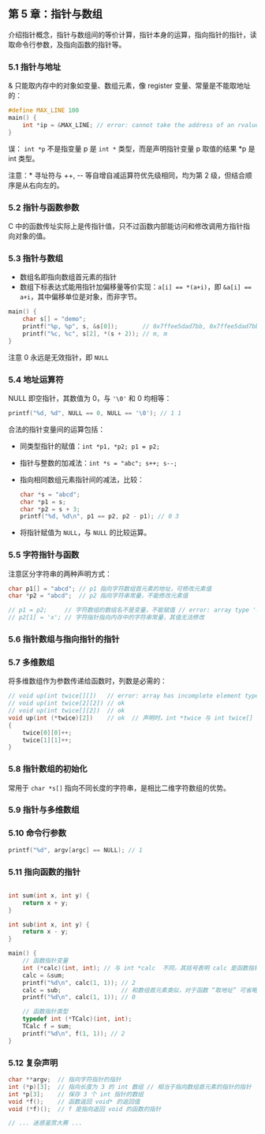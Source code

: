 ## 第 5 章：指针与数组

介绍指针概念，指针与数组间的等价计算，指针本身的运算，指向指针的指针，读取命令行参数，及指向函数的指针等。

### 5.1 指针与地址

& 只能取内存中的对象如变量、数组元素，像 register 变量、常量是不能取地址的：

```c
#define MAX_LINE 100
main() {
    int *ip = &MAX_LINE; // error: cannot take the address of an rvalue of type 'int'
}
```

误： `int *p` 不是指变量 p 是 `int *` 类型，而是声明指针变量 p 取值的结果 *p 是 int 类型。

注意：* 寻址符与 ++, -- 等自增自减运算符优先级相同，均为第 2 级，但结合顺序是从右向左的。

### 5.2 指针与函数参数

C 中的函数传址实际上是传指针值，只不过函数内部能访问和修改调用方指针指向对象的值。

### 5.3 指针与数组

- 数组名即指向数组首元素的指针
- 数组下标表达式能用指针加偏移量等价实现：`a[i] == *(a+i)`，即 `&a[i] == a+i`，其中偏移单位是对象，而非字节。

```c
main() {
    char s[] = "demo";
    printf("%p, %p", s, &s[0]);       // 0x7ffee5dad7bb, 0x7ffee5dad7bb
    printf("%c, %c", s[2], *(s + 2)); // m, m
}
```

注意 0 永远是无效指针，即 `NULL`



### 5.4 地址运算符

NULL 即空指针，其数值为 0，与 `'\0'` 和 0 均相等：

```c
printf("%d, %d", NULL == 0, NULL == '\0'); // 1 1
```

合法的指针变量间的运算包括：

- 同类型指针的赋值：`int *p1, *p2; p1 = p2;`

- 指针与整数的加减法：`int *s = "abc"; s++; s--;`

- 指向相同数组元素指针间的减法，比较：

  ```c
  char *s = "abcd";
  char *p1 = s;
  char *p2 = s + 3;
  printf("%d, %d\n", p1 == p2, p2 - p1); // 0 3
  ```

- 将指针赋值为 `NULL`，与 `NULL` 的比较运算。



### 5.5 字符指针与函数

注意区分字符串的两种声明方式：

```c
char p1[] = "abcd"; // p1 指向字符数组首元素的地址，可修改元素值
char *p2 = "abcd";  // p2 指向字符串常量，不能修改元素值

// p1 = p2;     // 字符数组的数组名不是变量，不能赋值 // error: array type 'char [5]' is not assignable
// p2[1] = 'x'; // 字符指针指向内存中的字符串常量，其值无法修改
```

### 5.6 指针数组与指向指针的指针

### 5.7 多维数组

将多维数组作为参数传递给函数时，列数是必需的：

```c
// void up(int twice[][])   // error: array has incomplete element type 'int []'
// void up(int twice[2][2]) // ok
// void up(int twice[][2])  // ok
void up(int (*twice)[2])    // ok  // 声明时，int *twice 与 int twice[] 等价，注意 [] 优先级更高
{
    twice[0][0]++;
    twice[1][1]++;
}
```

### 5.8 指针数组的初始化

常用于 `char *s[]` 指向不同长度的字符串，是相比二维字符数组的优势。

### 5.9 指针与多维数组

### 5.10 命令行参数

```c
printf("%d", argv[argc] == NULL); // 1
```

### 5.11 指向函数的指针

```c

int sum(int x, int y) {
	return x + y;
}

int sub(int x, int y) {
	return x - y;
}

main() {
	// 函数指针变量
	int (*calc)(int, int); // 与 int *calc  不同，其括号表明 calc 是函数指针
	calc = &sum;
	printf("%d\n", calc(1, 1)); // 2
	calc = sub;                 // 和数组首元素类似，对于函数 “取地址” 可省略 &
	printf("%d\n", calc(1, 1)); // 0

	// 函数指针类型
	typedef int (*TCalc)(int, int);
	TCalc f = sum;
	printf("%d\n", f(1, 1)); // 2
}
```

### 5.12 复杂声明

```c
char **argv;  // 指向字符指针的指针
int (*p)[3];  // 指向长度为 3 的 int 数组 // 相当于指向数组首元素的指针的指针
int *p[3];    // 保存 3 个 int 指针的数组
void *f();    // 函数返回 void* 的返回值
void (*f)();  // f 是指向返回 void 的函数的指针

// ... 迷惑鉴赏大赛 ...
```

